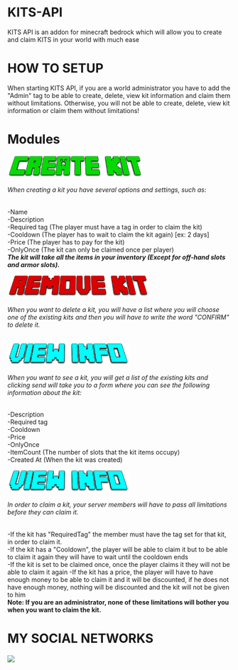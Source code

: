 # KITS-API
KITS API is an addon for minecraft bedrock which will allow you to create and claim KITS in your world with much ease

# HOW TO SETUP
When starting KITS API, if you are a world administrator you have to add the "Admin" tag to be able to create, delete, view kit information and claim them without limitations. Otherwise, you will not be able to create, delete, view kit information or claim them without limitations!

# Modules

<a href="https://www.youtube.com/channel/UCcb6TseFTpboFwgZM737IGA" target="blank"><img align="center" src="KITS API v2.3 RP/textures/emojis/CREATE KIT.png" height="50" /></a>

###### When creating a kit you have several options and settings, such as: <br>
-Name <br>
-Description <br>
-Required tag (The player must have a tag in order to claim the kit) <br>
-Cooldown (The player has to wait to claim the kit again) [ex: 2 days] <br>
-Price (The player has to pay for the kit) <br>
-OnlyOnce (The kit can only be claimed once per player) <br>
**_The kit will take all the items in your inventory (Except for off-hand slots and armor slots)._**

<a href="https://www.youtube.com/channel/UCcb6TseFTpboFwgZM737IGA" target="blank"><img align="center" src="KITS API v2.3 RP/textures/emojis/REMOVE KIT.png" height="50" /></a>

###### When you want to delete a kit, you will have a list where you will choose one of the existing kits and then you will have to write the word "CONFIRM" to delete it.

<a href="https://www.youtube.com/channel/UCcb6TseFTpboFwgZM737IGA" target="blank"><img align="center" src="KITS API v2.3 RP/textures/emojis/VIEW INFO.png" height="50" /></a>

###### When you want to see a kit, you will get a list of the existing kits and clicking send will take you to a form where you can see the following information about the kit:
-Description <br>
-Required tag <br>
-Cooldown <br>
-Price <br>
-OnlyOnce <br>
-ItemCount (The number of slots that the kit items occupy) <br>
-Created At (When the kit was created) <br>

<a href="https://www.youtube.com/channel/UCcb6TseFTpboFwgZM737IGA" target="blank"><img align="center" src="KITS API v2.3 RP/textures/emojis/VIEW INFO.png" height="50" /></a>
###### In order to claim a kit, your server members will have to pass all limitations before they can claim it.
-If the kit has "RequiredTag" the member must have the tag set for that kit, in order to claim it. <br>
-If the kit has a "Cooldown", the player will be able to claim it but to be able to claim it again they will have to wait until the cooldown ends <br>
-If the kit is set to be claimed once, once the player claims it they will not be able to claim it again
-If the kit has a price, the player will have to have enough money to be able to claim it and it will be discounted, if he does not have enough money, nothing will be discounted and the kit will not be given to him <br>
**Note: If you are an administrator, none of these limitations will bother you when you want to claim the kit.**

# MY SOCIAL NETWORKS
<a href="https://www.youtube.com/channel/UCcb6TseFTpboFwgZM737IGA" target="blank"><img align="center" src="https://upload.wikimedia.org/wikipedia/commons/e/ef/Youtube_logo.png" height="50" /></a>
